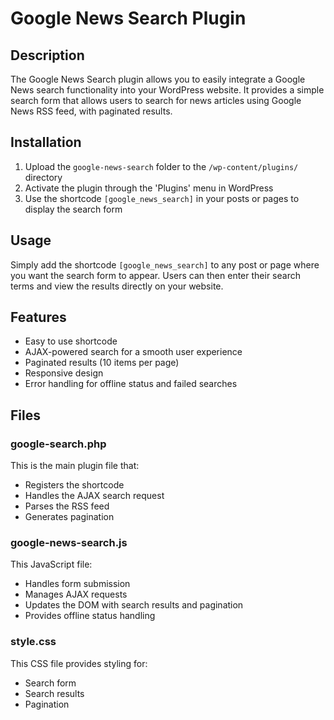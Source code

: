 # Google News Search Plugin

## Description

The Google News Search plugin allows you to easily integrate a Google News search functionality into your WordPress website. It provides a simple search form that allows users to search for news articles using Google News RSS feed, with paginated results.

## Installation

1. Upload the `google-news-search` folder to the `/wp-content/plugins/` directory
2. Activate the plugin through the 'Plugins' menu in WordPress
3. Use the shortcode `[google_news_search]` in your posts or pages to display the search form

## Usage

Simply add the shortcode `[google_news_search]` to any post or page where you want the search form to appear. Users can then enter their search terms and view the results directly on your website.

## Features

- Easy to use shortcode
- AJAX-powered search for a smooth user experience
- Paginated results (10 items per page)
- Responsive design
- Error handling for offline status and failed searches

## Files

### google-search.php

This is the main plugin file that:

- Registers the shortcode
- Handles the AJAX search request
- Parses the RSS feed
- Generates pagination

### google-news-search.js

This JavaScript file:

- Handles form submission
- Manages AJAX requests
- Updates the DOM with search results and pagination
- Provides offline status handling

### style.css

This CSS file provides styling for:

- Search form
- Search results
- Pagination
